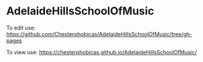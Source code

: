 # AdelaideHillsSchoolOfMusic

To edit use:
https://github.com/Chesterphobicas/AdelaideHillsSchoolOfMusic/tree/gh-pages

To view use:
https://chesterphobicas.github.io/AdelaideHillsSchoolOfMusic/
